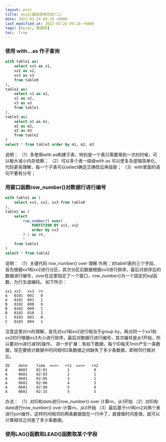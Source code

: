 ```yaml
---
layout: post
title: musql基础使用总结(二)
date: 2022-03-24 09:10 +0800
last_modified_at: 2022-03-24 09:10 +0800
tags: [mysql, 数据库]
toc:  true
---
```



### 使用 with...as 作子查询
```sql
with table1 as(
    select xx1 as x1,
    xx2 as x2,
    xx3 as x3
    from table0
),
table2 as(
    select x1 as a1,
    x2 as a2,
    x3 as a3
    from table1
),
table3 as(
    select a1 as m1,
    a2 as m2,
    a3 as m3
    from table2
)
select * from table3 order by m1, m2, m3
```
说明：
（1）多使用with as构建子表，特别是一个表只需要用到一次的时候，可以极大减小内存依赖；
（2）可以多个表一级级with as 可以使复杂逻辑简单化，代码更易理解，每一个子表可以select确定正确性后再级联；
（3）with里面的语句不要有分号；


### 用窗口函数row_number()对数据行进行编号
```sql
with table1 as (
    select xx1, xx2, xx3 from table0
),
table2 as (
    select 
        row_number() over(
            PARTITION BY xx1, xx2
            order by xx3
        )-1 as rn,
        *
    from table1
)
select * from table2
```
说明：
（1）关键代码 row_number() over 理解
作用：对table1表的三个字段，首先根据xx1和xx2进行分区，其次分区后数据根据xx3进行排序，最后对排序后的数据进行编号，over在这里指定了一个窗口，row_number()为一个固定的sql函数，为行生成编码。
如下所示：
```
xx1 xx2   xx3  rn
A   0101  001   0
A   0101  003   1
B   0102  008   0
B   0102  009   1
B   0102  010   2
C   0103  003   0
C   0103  004   1
```
注意这里对rn的理解，是先对xx1和xx2进行相当于group by，再对同一个xx1和xx2的行根据xx3大小进行排序，最后对数据行进行编号，其次编号是从1开始，所以要对rn进行减1的操作。
进一步扩展：有如下数据，每个ID每天1min产生一条数据，现在要统计数据中时间相邻2条数据之间缺失了多少条数据，即相邻行做对比。

```
ID    date    time  ==>>   rn1  ==>>   rn2
A     0601    02:01         1           0
A     0601    02:03         2           1
A     0601    02:05         3           2
A     0601    02:06         4           3
A     0601    02:09         5           4
A     0601    02:15         5           5
```
办法：
（1）对ID和date进行row_number() over 计算rn，从1开始
（2）对ID和date进行row_number() over 计算rn，从0开始
（3）最后基于rn1和rn2对两个表进行join操作，这样时间相邻的两条数据就在一行中了，直接做时间差值，就可以计算相邻之间差了多少条数据。


### 使用LAG()函数和LEAD()函数取某个字段



